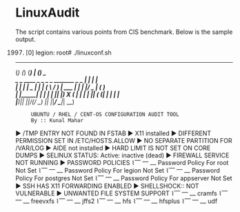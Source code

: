 # LinuxAudit

The script contains various points from CIS benchmark.
Below is the sample output.


1997) [0] legion: root# ./linuxconf.sh 
  
 _       _                      _______           _ _         
(_)     (_)                    (_______)         | (_)  _     
 _       _ ____  _   _ _   _    _______ _   _  __| |_ _| |_   
| |     | |  _ \| | | ( \ / )  |  ___  | | | |/ _  | (_   _)  
| |_____| | | | | |_| |) X (   | |   | | |_| ( (_| | | | |_   
|_______)_|_| |_|____/(_/ \_)  |_|   |_|____/ \____|_|  \__)  
                                                              
         UBUNTU / RHEL / CENT-OS CONFIGURATION AUDIT TOOL                                   
		 By :: Kunal Mahar
	
	
► /TMP ENTRY NOT FOUND IN FSTAB
► X11 installed
► DIFFERENT PERMISSION SET IN /ETC/HOSTS.ALLOW
► NO SEPARATE PARTITION FOR /VAR/LOG
► AIDE not installed
► HARD LIMIT IS NOT SET ON CORE DUMPS
► SELINUX STATUS:    Active: inactive (dead) 
► FIREWALL SERVICE NOT RUNNING
► PASSWORD POLICIES
⌇⎺ ⎻ ⎼ Password Policy For root Not Set
⌇⎺ ⎻ ⎼ Password Policy For legion Not Set
⌇⎺ ⎻ ⎼ Password Policy For postgres Not Set
⌇⎺ ⎻ ⎼ Password Policy For appserver Not Set
► SSH HAS X11 FORWARDING ENABLED
► SHELLSHOCK:: NOT VULNERABLE
► UNWANTED FILE SYSTEM SUPPORT
⌇⎺ ⎻ ⎼ cramfs
⌇⎺ ⎻ ⎼ freevxfs
⌇⎺ ⎻ ⎼ jffs2
⌇⎺ ⎻ ⎼ hfs
⌇⎺ ⎻ ⎼ hfsplus
⌇⎺ ⎻ ⎼ udf

